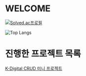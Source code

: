 # WELCOME


[![Solved.ac프로필](http://mazassumnida.wtf/api/v2/generate_badge?boj=lampikachu)](https://solved.ac/lampikachu)


![Top Langs](https://github-readme-stats.vercel.app/api/top-langs/?username=JisooOvO&layout=compact&theme=tokyonight)


# 진행한 프로젝트 목록

[K-Digital CRUD 미니 프로젝트](https://github.com/JisooOvO/kminiproject-dietapp)
